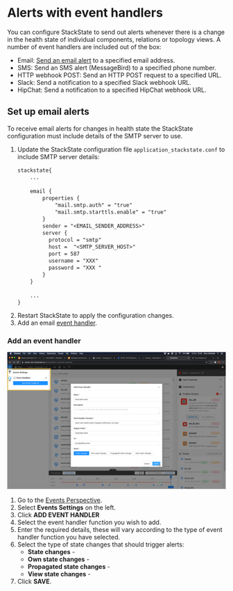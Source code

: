 # Alerts with event handlers

You can configure StackState to send out alerts whenever there is a change in the health state of individual components, relations or topology views. A number of event handlers are included out of the box:

- Email: [Send an email alert](#set-up-email-alerts) to a specified email address.
- SMS: Send an SMS alert (MessageBird) to a specified phone number.
- HTTP webhook POST: Send an HTTP POST request to a specified URL.
- Slack: Send a notification to a specified Slack webhook URL.
- HipChat: Send a notification to a specified HipChat webhook URL.

## Set up email alerts

To receive email alerts for changes in health state the StackState configuration must include details of the SMTP server to use. 

1. Update the StackState configuration file `application_stackstate.conf` to include SMTP server details:
    ```
    stackstate{
        ...

        email {
            properties {
                "mail.smtp.auth" = "true"
                "mail.smtp.starttls.enable" = "true"
            }
            sender = "<EMAIL_SENDER_ADDRESS>"
            server {
              protocol = "smtp"
              host =  "<SMTP_SERVER_HOST>"
              port = 587
              username = "XXX"
              password = "XXX "
            }
        }
   
        ...
    }
   
    ``` 
2. Restart StackState to apply the configuration changes.
3. Add an email [event handler](#add-an-event-handler).

### Add an event handler

![Add event handler](/.gitbook/assets/v41_add_email_event_handler.png)

1. Go to the [Events Perspective](/use/perspectives/event-perspective.md).
2. Select **Events Settings** on the left.
3. Click **ADD EVENT HANDLER**
4. Select the event handler function you wish to add.
5. Enter the required details, these will vary according to the type of event handler function you have selected.
6. Select the type of state changes that should trigger alerts:
    - **State changes** - 
    - **Own state changes** - 
    - **Propagated state changes** - 
    - **View state changes** - 
7. Click **SAVE**.
